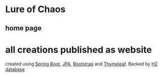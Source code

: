 # Lure of Chaos

## home page

# all creations published as website

created using [Spring Boot](https://spring.io/projects/spring-boot), [JPA](https://wikipedia.org/wiki/Java_Persistence_API), [Bootstrap](https://getbootstrap.com/) and [Thymeleaf](https://www.thymeleaf.org/).
Backed by [H2 database](https://www.h2database.com/html/main.html)
